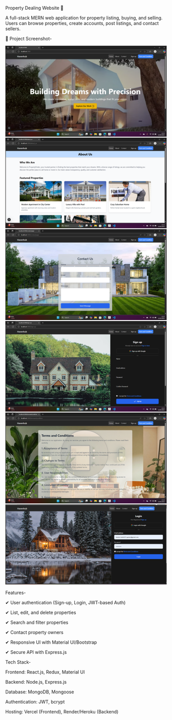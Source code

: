Property Dealing Website 🏡

A full-stack MERN web application for property listing, buying, and selling. Users can browse properties, create accounts, post listings, and contact sellers.

📸 Project Screenshot-

![Property Screenshot](Screenshot5.png)
![Property Screenshot](Screenshot6.png)
![Property Screenshot](Screenshot7.png)
![Property Screenshot](Screenshot8.png)
![Property Screenshot](Screenshot9.png)
![Property Screenshot](Screenshot10.png)


Features-

✔ User authentication (Sign-up, Login, JWT-based Auth)

✔ List, edit, and delete properties

✔ Search and filter properties

✔ Contact property owners

✔ Responsive UI with Material UI/Bootstrap

✔ Secure API with Express.js

Tech Stack-

Frontend: React.js, Redux, Material UI

Backend: Node.js, Express.js

Database: MongoDB, Mongoose

Authentication: JWT, bcrypt

Hosting: Vercel (Frontend), Render/Heroku (Backend)
